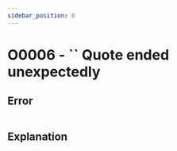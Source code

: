 ```yaml
---
sidebar_position: 6
---
```


# O0006 - `` Quote ended unexpectedly

## Error

```erlang
```

## Explanation

